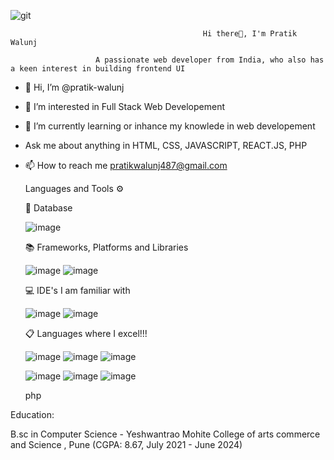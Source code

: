 ![git](https://github.com/user-attachments/assets/9b47e363-f747-4617-9396-16e99c3cbb45)


                                               
                                               
                                               
                                               Hi there👋, I'm Pratik Walunj

                       A passionate web developer from India, who also has a keen interest in building frontend UI


- 👋 Hi, I’m @pratik-walunj
- 👀 I’m interested in Full Stack Web Developement
- 🌱 I’m currently learning or inhance my knowlede in web developement
-    Ask me about anything in HTML, CSS, JAVASCRIPT, REACT.JS, PHP
- 📫 How to reach me pratikwalunj487@gmail.com



  


  Languages and Tools ⚙️

  💾 Database </br>
  
   ![image](https://github.com/user-attachments/assets/1ca16a0f-e7fb-41a9-b90e-98c4dd02144d)

  📚 Frameworks, Platforms and Libraries

  ![image](https://github.com/user-attachments/assets/da87e975-fb76-4b59-9dd9-323f9d4ad086)
  ![image](https://github.com/user-attachments/assets/929986c9-0f59-4010-a543-eb0a4db74559)

  💻 IDE's I am familiar with
  
  ![image](https://github.com/user-attachments/assets/04a23c8d-8235-487c-874f-0d58e4bc807e)
  ![image](https://github.com/user-attachments/assets/da8fca35-bcd5-4f36-825e-6d5d3b613209)

  📋 Languages where I excel!!!

  ![image](https://github.com/user-attachments/assets/6a3a23a8-28ba-487a-a786-d25f33024482)
  ![image](https://github.com/user-attachments/assets/e14e814e-0065-41f7-aece-e87a528a336e)
  ![image](https://github.com/user-attachments/assets/6afcf0fc-3f3b-4d70-af92-7c9e8d5a553c)

  ![image](https://github.com/user-attachments/assets/78b43049-8712-4a3f-bb98-4a23258c5046)
  ![image](https://github.com/user-attachments/assets/2a64df53-9f7b-4a8a-90a6-b67635ce3022)
  ![image](https://github.com/user-attachments/assets/e7708d84-09b1-434a-8d36-a99e3ea739b1)

  
  php


Education: <br>

B.sc in Computer Science  - Yeshwantrao Mohite College of arts commerce and Science , Pune (CGPA: 8.67, July 2021 - June 2024)






<!---
pratik-walunj/pratik-walunj is a ✨ special ✨ repository because its `README.md` (this file) appears on your GitHub profile.
You can click the Preview link to take a look at your changes.
--->

